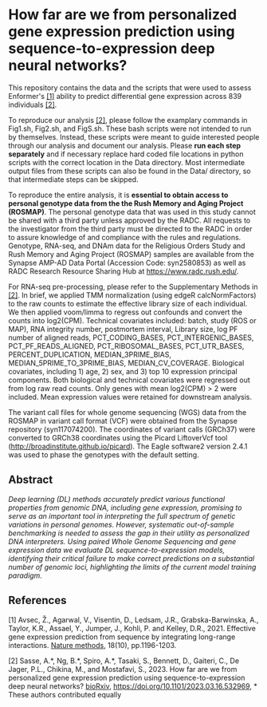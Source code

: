 # How far are we from personalized gene expression prediction using sequence-to-expression deep neural networks?

This repository contains the data and the scripts that were used to assess Enformer's [[1]](#1) ability to predict differential gene expression across 839 individuals [[2]](#2).

To reproduce our analysis [[2]](#2), please follow the examplary commands in Fig1.sh, Fig2.sh, and FigS.sh. These bash scripts were not intended to run by themselves. Instead, these scripts were meant to guide interested people through our analysis and document our analysis. Please **run each step separately** and if necessary replace hard coded file locations in python scripts with the correct location in the Data directory. Most intermediate output files from these scripts can also be found in the Data/ directory, so that intermediate steps can be skipped. 

To reproduce the entire analysis, it is **essential to obtain access to personal genotype data from the the Rush Memory and Aging Project (ROSMAP)**. The personal genotype data that was used in this study cannot be shared with a third party unless approved by the RADC. All requests to the investigator from the third party must be directed to the RADC in order to assure knowledge of and compliance with the rules and regulations. Genotype, RNA-seq, and DNAm data for the Religious Orders Study and Rush Memory and Aging Project (ROSMAP) samples are available from the Synapse AMP-AD Data Portal (Accession Code: syn2580853) as well as RADC Research Resource Sharing Hub at https://www.radc.rush.edu/.

For RNA-seq pre-processing, please refer to the Supplementary Methods in [[2]](#2). In brief, we applied TMM normalization (using edgeR calcNormFactors) to the raw counts to estimate the effective library size of each individual. We then applied voom/limma to regress out confounds and convert the counts into log2(CPM). Technical covariates included: batch, study (ROS or MAP), RNA integrity number, postmortem interval, Library size, log PF number of aligned reads, PCT_CODING_BASES, PCT_INTERGENIC_BASES, PCT_PF_READS_ALIGNED, PCT_RIBOSOMAL_BASES, PCT_UTR_BASES, PERCENT_DUPLICATION, MEDIAN_3PRIME_BIAS, MEDIAN_5PRIME_TO_3PRIME_BIAS,  MEDIAN_CV_COVERAGE. Biological covariates, including 1) age, 2) sex, and 3) top 10 expression principal components. Both biological and technical covariates were regressed out from log raw read counts. Only genes with mean log2(CPM) > 2 were included. Mean expression values were retained for downstream analysis.

The variant call files for whole genome sequencing (WGS) data from the ROSMAP in variant call format (VCF) were obtained from the Synapse repository (syn117074200). The coordinates of variant calls (GRCh37) were converted to GRCh38 coordinates using the Picard LiftoverVcf tool (http://broadinstitute.github.io/picard). The Eagle software2 version 2.4.1 was used to phase the genotypes with the default setting.

## Abstract

_Deep learning (DL) methods accurately predict various functional properties from genomic DNA, including gene expression, promising to serve as an important tool in interpreting the full spectrum of genetic variations in personal genomes. However, systematic out-of-sample benchmarking is needed to assess the gap in their utility as personalized DNA interpreters. Using paired Whole Genome Sequencing and gene expression data we evaluate DL sequence-to-expression models, identifying their critical failure to make correct predictions on a substantial number of genomic loci, highlighting the limits of the current model training paradigm._

## References
<a id="1">[1]</a> 
Avsec, Ž., Agarwal, V., Visentin, D., Ledsam, J.R., Grabska-Barwinska, A., Taylor, K.R., Assael, Y., Jumper, J., Kohli, P. and Kelley, D.R., 2021. Effective gene expression prediction from sequence by integrating long-range interactions. [Nature methods](https://www.nature.com/articles/s41592-021-01252-x), 18(10), pp.1196-1203.

<a id="2">[2]</a>
Sasse, A.\*, Ng, B.\*, Spiro, A.\*, Tasaki, S., Bennett, D., Gaiteri, C., De Jager, P.L., Chikina, M., and Mostafavi, S., 2023. How far are we from personalized gene expression prediction using sequence-to-expression deep neural networks? [bioRxiv](https://doi.org/10.1101/2023.03.16.532969), https://doi.org/10.1101/2023.03.16.532969, \* These authors contributed equally
